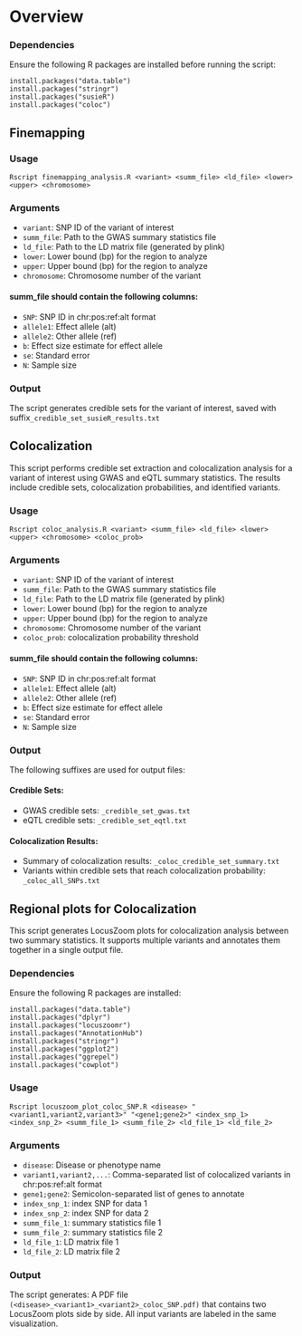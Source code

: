 # Overview
### Dependencies
Ensure the following R packages are installed before running the script:
```
install.packages("data.table")
install.packages("stringr")
install.packages("susieR")
install.packages("coloc")
```
## Finemapping
### Usage
 ```
Rscript finemapping_analysis.R <variant> <summ_file> <ld_file> <lower> <upper> <chromosome>
 ```
### Arguments
 - ```variant```: SNP ID of the variant of interest
 - ```summ_file```: Path to the GWAS summary statistics file
 - ```ld_file```: Path to the LD matrix file (generated by plink)
 - ```lower```: Lower bound (bp) for the region to analyze
 - ```upper```: Upper bound (bp) for the region to analyze
 - ```chromosome```: Chromosome number of the variant
#### summ_file should contain the following columns:
 - ```SNP```: SNP ID in chr:pos:ref:alt format
 - ```allele1```: Effect allele (alt)
 - ```allele2```: Other allele (ref)
 - ```b```: Effect size estimate for effect allele
 - ```se```: Standard error
 - ```N```: Sample size
### Output
The script generates credible sets for the variant of interest, saved with suffix```_credible_set_susieR_results.txt```
## Colocalization
This script performs credible set extraction and colocalization analysis for a variant of interest using GWAS and eQTL summary statistics. The results include credible sets, colocalization probabilities, and identified variants.
### Usage
```
Rscript coloc_analysis.R <variant> <summ_file> <ld_file> <lower> <upper> <chromosome> <coloc_prob>
 ```
### Arguments
 - ```variant```: SNP ID of the variant of interest
 - ```summ_file```: Path to the GWAS summary statistics file
 - ```ld_file```: Path to the LD matrix file (generated by plink)
 - ```lower```: Lower bound (bp) for the region to analyze
 - ```upper```: Upper bound (bp) for the region to analyze
 - ```chromosome```: Chromosome number of the variant
 - ```coloc_prob```: colocalization probability threshold
#### summ_file should contain the following columns:
 - ```SNP```: SNP ID in chr:pos:ref:alt format
 - ```allele1```: Effect allele (alt)
 - ```allele2```: Other allele (ref)
 - ```b```: Effect size estimate for effect allele
 - ```se```: Standard error
 - ```N```: Sample size
### Output
The following suffixes are used for output files:
#### Credible Sets:
- GWAS credible sets: ```_credible_set_gwas.txt```
- eQTL credible sets: ```_credible_set_eqtl.txt```
#### Colocalization Results:
-  Summary of colocalization results: ```_coloc_credible_set_summary.txt```
-  Variants within credible sets that reach colocalization probability: ```_coloc_all_SNPs.txt```
## Regional plots for Colocalization
This script generates LocusZoom plots for colocalization analysis between two summary statistics. It supports multiple variants and annotates them together in a single output file.
### Dependencies
Ensure the following R packages are installed:
```
install.packages("data.table")
install.packages("dplyr")
install.packages("locuszoomr")
install.packages("AnnotationHub")
install.packages("stringr")
install.packages("ggplot2")
install.packages("ggrepel")
install.packages("cowplot")
```
### Usage
```
Rscript locuszoom_plot_coloc_SNP.R <disease> "<variant1,variant2,variant3>" "<gene1;gene2>" <index_snp_1> <index_snp_2> <summ_file_1> <summ_file_2> <ld_file_1> <ld_file_2>
```
### Arguments
 - ```disease```: Disease or phenotype name
 - ```variant1,variant2,...```: Comma-separated list of colocalized variants in chr:pos:ref:alt format
 - ```gene1;gene2```: Semicolon-separated list of genes to annotate
- ```index_snp_1```: index SNP for data 1
- ```index_snp_2```: index SNP for data 2
- ```summ_file_1```: summary statistics file 1
- ```summ_file_2```: summary statistics file 2
- ```ld_file_1```: LD matrix file 1
- ```ld_file_2```: LD matrix file 2
### Output
The script generates:
A PDF file ```(<disease>_<variant1>_<variant2>_coloc_SNP.pdf)``` that contains two LocusZoom plots side by side. All input variants are labeled in the same visualization.
